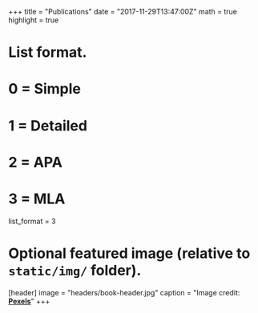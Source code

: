 +++
title = "Publications"
date = "2017-11-29T13:47:00Z"
math = true
highlight = true

# List format.
#   0 = Simple
#   1 = Detailed
#   2 = APA
#   3 = MLA
list_format = 3

# Optional featured image (relative to `static/img/` folder).
[header]
image = "headers/book-header.jpg"
caption = "Image credit: [**Pexels**](https://pixabay.com/en/blur-bokeh-book-college-data-1868068/)"
+++
